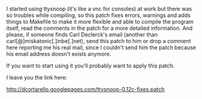 I started using ttysnoop (it's like a vnc for consoles) at work but there was so troubles while compiling, so this patch fixes errors, warnings and adds things to Makefile to make it more flexible and able to compile the program itself, read the comments in the patch for a more detailed information.
And please, if someone finds Carl Declerck's email (another than carl[@]miskatonic[.]inbe[.]net), send this patch to him or drop a comment here reporting me his real mail, since I couldn't send him the patch because his email address doesn't exists anymore. 

If you want to start using it you'll probably want to apply this patch.

I leave you the link here:

<http://dcortarello.googlepages.com/ttysnoop-0.12c-fixes.patch>
